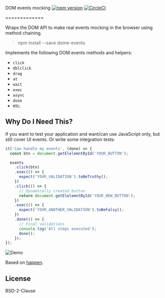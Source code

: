 DOM events mocking
[![npm version](https://badge.fury.io/js/dom-events-mocking.svg)](https://badge.fury.io/js/dom-events-mocking) [![CircleCI](https://circleci.com/gh/rumax/dom-events-mocking.svg?style=svg)](https://circleci.com/gh/rumax/dom-events-mocking)

=============

Wraps the DOM API to make real events mocking in the browser using method chaining.

> npm install --save dome-events


Implements the following DOM events methods and helpers:
  - `click`
  - `dblclick`
  - `drag`
  - `at`
  - `wait`
  - `exec`
  - `async`
  - `done`
  - etc.


## Why Do I Need This?

If you want to test your application and want/can use JavaScript only, but still cover UI events. Or write some integration tests:

```js
it('Can handle my events', (done) => {
  const btn = document.getElelemntById('YOUR_BUTTON');

  events
    .click(btn)
    .exec(() => {
      expect('YOUR_VALIDATION').toBeTruthy();
    })
    .click(() => {
      // Dynamically created button
      return document.getElelemntById('YOUR_NEW_BUTTON');
    })
    .exec(() => {
      expect('YOUR_ANOTHER_VALIDATION').toBeFalsy();
    })
    .done(() => {
      // Final validations
      console.log('All steps executed');
      done();
    });
});
```

![Demo](https://raw.githubusercontent.com/rumax/dom-events-mocking/develop/res/click.gif)

Based on [happen](https://www.npmjs.com/package/happen).

## License

BSD-2-Clause

